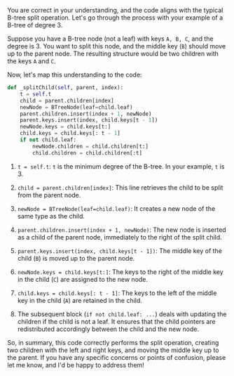 You are correct in your understanding, and the code aligns with the typical B-tree split operation. Let's go through the process with your example of a B-tree of degree 3.

Suppose you have a B-tree node (not a leaf) with keys `A, B, C`, and the degree is 3. You want to split this node, and the middle key (`B`) should move up to the parent node. The resulting structure would be two children with the keys `A` and `C`.

Now, let's map this understanding to the code:

```python
def _splitChild(self, parent, index):
    t = self.t
    child = parent.children[index]
    newNode = BTreeNode(leaf=child.leaf)
    parent.children.insert(index + 1, newNode)
    parent.keys.insert(index, child.keys[t - 1])
    newNode.keys = child.keys[t:]
    child.keys = child.keys[: t - 1]
    if not child.leaf:
        newNode.children = child.children[t:]
        child.children = child.children[:t]
```

1. `t = self.t`: `t` is the minimum degree of the B-tree. In your example, `t` is 3.

2. `child = parent.children[index]`: This line retrieves the child to be split from the parent node.

3. `newNode = BTreeNode(leaf=child.leaf)`: It creates a new node of the same type as the child.

4. `parent.children.insert(index + 1, newNode)`: The new node is inserted as a child of the parent node, immediately to the right of the split child.

5. `parent.keys.insert(index, child.keys[t - 1])`: The middle key of the child (`B`) is moved up to the parent node.

6. `newNode.keys = child.keys[t:]`: The keys to the right of the middle key in the child (`C`) are assigned to the new node.

7. `child.keys = child.keys[: t - 1]`: The keys to the left of the middle key in the child (`A`) are retained in the child.

8. The subsequent block (`if not child.leaf: ...`) deals with updating the children if the child is not a leaf. It ensures that the child pointers are redistributed accordingly between the child and the new node.

So, in summary, this code correctly performs the split operation, creating two children with the left and right keys, and moving the middle key up to the parent. If you have any specific concerns or points of confusion, please let me know, and I'd be happy to address them!

